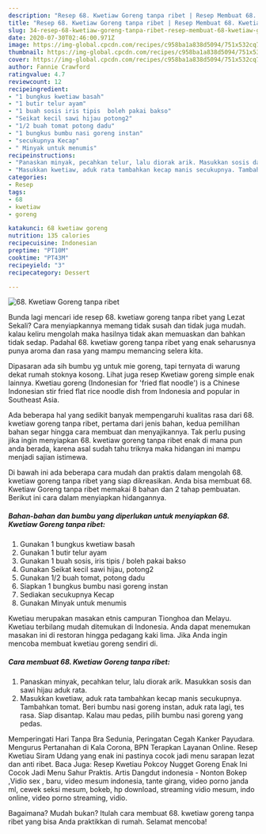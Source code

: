 ```yaml
---
description: "Resep 68. Kwetiaw Goreng tanpa ribet | Resep Membuat 68. Kwetiaw Goreng tanpa ribet Yang Enak Dan Mudah"
title: "Resep 68. Kwetiaw Goreng tanpa ribet | Resep Membuat 68. Kwetiaw Goreng tanpa ribet Yang Enak Dan Mudah"
slug: 34-resep-68-kwetiaw-goreng-tanpa-ribet-resep-membuat-68-kwetiaw-goreng-tanpa-ribet-yang-enak-dan-mudah
date: 2020-07-30T02:46:00.971Z
image: https://img-global.cpcdn.com/recipes/c958ba1a838d5094/751x532cq70/68-kwetiaw-goreng-tanpa-ribet-foto-resep-utama.jpg
thumbnail: https://img-global.cpcdn.com/recipes/c958ba1a838d5094/751x532cq70/68-kwetiaw-goreng-tanpa-ribet-foto-resep-utama.jpg
cover: https://img-global.cpcdn.com/recipes/c958ba1a838d5094/751x532cq70/68-kwetiaw-goreng-tanpa-ribet-foto-resep-utama.jpg
author: Fannie Crawford
ratingvalue: 4.7
reviewcount: 12
recipeingredient:
- "1 bungkus kwetiaw basah"
- "1 butir telur ayam"
- "1 buah sosis iris tipis  boleh pakai bakso"
- "Seikat kecil sawi hijau potong2"
- "1/2 buah tomat potong dadu"
- "1 bungkus bumbu nasi goreng instan"
- "secukupnya Kecap"
- " Minyak untuk menumis"
recipeinstructions:
- "Panaskan minyak, pecahkan telur, lalu diorak arik. Masukkan sosis dan sawi hijau aduk rata."
- "Masukkan kwetiaw, aduk rata tambahkan kecap manis secukupnya. Tambahkan tomat. Beri bumbu nasi goreng instan, aduk rata lagi, tes rasa. Siap disantap. Kalau mau pedas, pilih bumbu nasi goreng yang pedas."
categories:
- Resep
tags:
- 68
- kwetiaw
- goreng

katakunci: 68 kwetiaw goreng 
nutrition: 135 calories
recipecuisine: Indonesian
preptime: "PT10M"
cooktime: "PT43M"
recipeyield: "3"
recipecategory: Dessert

---
```



![68. Kwetiaw Goreng tanpa ribet](https://img-global.cpcdn.com/recipes/c958ba1a838d5094/751x532cq70/68-kwetiaw-goreng-tanpa-ribet-foto-resep-utama.jpg)

Bunda lagi mencari ide resep 68. kwetiaw goreng tanpa ribet yang Lezat Sekali? Cara menyiapkannya memang tidak susah dan tidak juga mudah. kalau keliru mengolah maka hasilnya tidak akan memuaskan dan bahkan tidak sedap. Padahal 68. kwetiaw goreng tanpa ribet yang enak seharusnya punya aroma dan rasa yang mampu memancing selera kita.

Dipasaran ada sih bumbu yg untuk mie goreng, tapi ternyata di warung dekat rumah stoknya kosong. Lihat juga resep Kwetiaw goreng simple enak lainnya. Kwetiau goreng (Indonesian for &#39;fried flat noodle&#39;) is a Chinese Indonesian stir fried flat rice noodle dish from Indonesia and popular in Southeast Asia.

Ada beberapa hal yang sedikit banyak mempengaruhi kualitas rasa dari 68. kwetiaw goreng tanpa ribet, pertama dari jenis bahan, kedua pemilihan bahan segar hingga cara membuat dan menyajikannya. Tak perlu pusing jika ingin menyiapkan 68. kwetiaw goreng tanpa ribet enak di mana pun anda berada, karena asal sudah tahu triknya maka hidangan ini mampu menjadi sajian istimewa.


Di bawah ini ada beberapa cara mudah dan praktis dalam mengolah 68. kwetiaw goreng tanpa ribet yang siap dikreasikan. Anda bisa membuat 68. Kwetiaw Goreng tanpa ribet memakai 8 bahan dan 2 tahap pembuatan. Berikut ini cara dalam menyiapkan hidangannya.

<!--inarticleads1-->

##### Bahan-bahan dan bumbu yang diperlukan untuk menyiapkan 68. Kwetiaw Goreng tanpa ribet:

1. Gunakan 1 bungkus kwetiaw basah
1. Gunakan 1 butir telur ayam
1. Gunakan 1 buah sosis, iris tipis / boleh pakai bakso
1. Gunakan Seikat kecil sawi hijau, potong2
1. Gunakan 1/2 buah tomat, potong dadu
1. Siapkan 1 bungkus bumbu nasi goreng instan
1. Sediakan secukupnya Kecap
1. Gunakan  Minyak untuk menumis


Kwetiau merupakan masakan etnis campuran Tionghoa dan Melayu. Kwetiau terbilang mudah ditemukan di Indonesia. Anda dapat menemukan masakan ini di restoran hingga pedagang kaki lima. Jika Anda ingin mencoba membuat kwetiau goreng sendiri di. 

<!--inarticleads2-->

##### Cara membuat 68. Kwetiaw Goreng tanpa ribet:

1. Panaskan minyak, pecahkan telur, lalu diorak arik. Masukkan sosis dan sawi hijau aduk rata.
1. Masukkan kwetiaw, aduk rata tambahkan kecap manis secukupnya. Tambahkan tomat. Beri bumbu nasi goreng instan, aduk rata lagi, tes rasa. Siap disantap. Kalau mau pedas, pilih bumbu nasi goreng yang pedas.


Memperingati Hari Tanpa Bra Sedunia, Peringatan Cegah Kanker Payudara. Mengurus Pertanahan di Kala Corona, BPN Terapkan Layanan Online. Resep Kwetiau Siram Udang yang enak ini pastinya cocok jadi menu sarapan lezat dan anti ribet. Baca Juga: Resep Kwetiau Pokcoy Nugget Goreng Enak Ini Cocok Jadi Menu Sahur Praktis. Artis Dangdut indonesia - Nonton Bokep ,Vidio sex , baru, video mesum indonesia, tante girang, video porno janda ml, cewek seksi mesum, bokeb, hp download, streaming vidio mesum, indo online, video porno streaming, vidio. 

Bagaimana? Mudah bukan? Itulah cara membuat 68. kwetiaw goreng tanpa ribet yang bisa Anda praktikkan di rumah. Selamat mencoba!
